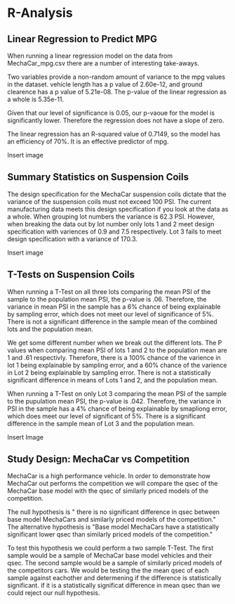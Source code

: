 # R-Analysis
## Linear Regression to Predict MPG
When running a linear regression model on the data from MechaCar_mpg.csv there are a number of interesting take-aways.

Two variables provide a non-random amount of variance to the mpg values in the dataset. vehicle length has a p value of 2.60e-12, and ground clearence has a p value of 5.21e-08. The p-value of the linear regression as a whole is 5.35e-11.

Given that our level of significance is 0.05, our p-vaoue for the model is significantly lower. Therefore the regression does not have a slope of zero.

The linear regression has an R-squared value of 0.7149, so the model has an efficiency of 70%. It is an effective predictor of mpg.

Insert image

## Summary Statistics on Suspension Coils

The design specification for the MechaCar suspension coils dictate that the variance of the suspension coils must not exceed 100 PSI. The current manufacturing data meets this design specification if you look at the data as a whole. When grouping lot numbers the variance is 62.3 PSI. However, when breaking the data out by lot number only lots 1 and 2 meet design specification with variences of 0.9 and 7.5 respectively. Lot 3 fails to meet design specification with a variance of 170.3.

Insert image

## T-Tests on Suspension Coils
When running a T-Test on all three lots comparing the mean PSI of the sample to the population mean PSI, the p-value is .06. Therefore, the variance in mean PSI in the sample has a 6% chance of being explainable by sampling error, which does not meet our level of significance of 5%. There is not a significant difference in the sample mean of the combined lots and the population mean.

We get some different number when we break out the different lots. The P values when comparing mean PSI of lots 1 and 2 to the population mean are 1 and .61 respectivly. Therefore, there is a 100% chance of the varience in lot 1 being explainable by sampling error, and a 60% chance of the varience in Lot 2 being explainable by sampling error. There is not a statistically significant difference in means of Lots 1 and 2, and the population mean. 

When running a T-Test on only Lot 3 comparing the mean PSI of the sample to the pupulation mean PSI, the p-value is .042. Therefore, the variance in PSI in the sample has a 4% chance of being explainable by smapliong error, which does meet our level of significant of 5%. There is a significant difference in the sample mean of Lot 3 and the population mean.

Insert Image

## Study Design: MechaCar vs Competition
MechaCar is a high performance vehicle. In order to demonstrate how MechaCar out performs the competition we will compare the qsec of the MechaCar base model with the qsec of similarly priced models of the competition. 

The null hypothesis is " there is no significant difference in qsec between base model MechaCars and similarly priced models of the competition." The alternative hypothesis is "Base model MechaCars have a statistically significant lower qsec than similarly priced models of the competition."

To test this hypothesis we could perform a two sample T-Test. The first sample would be a sample of MechaCar base model vehicles and their qsec. The second sample would be a sample of similarly priced models of the competitors cars. We would be testing the the mean qsec of each sample against eachother and determening if the difference is statistically significant. if it is a statistically significat difference in mean qsec than we could reject our null hypothesis.

